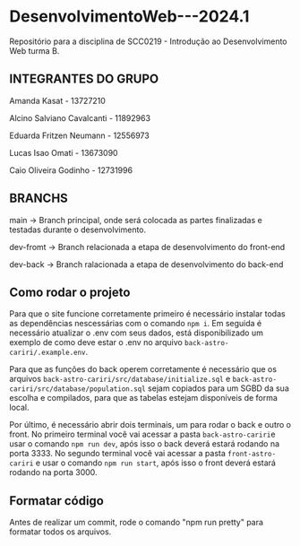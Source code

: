 # DesenvolvimentoWeb---2024.1

Repositório para a disciplina de SCC0219 - Introdução ao Desenvolvimento Web turma B.

## INTEGRANTES DO GRUPO

Amanda Kasat - 13727210

Alcino Salviano Cavalcanti - 11892963

Eduarda Fritzen Neumann - 12556973

Lucas Isao Omati - 13673090

Caio Oliveira Godinho - 12731996

## BRANCHS

main -> Branch principal, onde será colocada as partes finalizadas e testadas durante o desenvolvimento.

dev-fromt -> Branch relacionada a etapa de desenvolvimento do front-end

dev-back -> Branch ralacionada a etapa de desenvolvimento do back-end

## Como rodar o projeto

Para que o site funcione corretamente primeiro é necessário instalar todas as dependências nescessárias com o comando `npm i`. Em seguida é necessário atualizar o .env com seus dados, está disponibilizado um exemplo de como deve estar o .env no arquivo `back-astro-cariri/.example.env`.

Para que as funções do back operem corretamente é necessário que os arquivos `back-astro-cariri/src/database/initialize.sql` e `back-astro-cariri/src/database/population.sql` sejam copiados para um SGBD da sua escolha e compilados, para que as tabelas estejam disponíveis de forma local.

Por último, é necessário abrir dois terminais, um para rodar o back e outro o front. No primeiro terminal você vai acessar a pasta `back-astro-cariri`e usar o comando `npm run dev`, após isso o back deverá estará rodando na porta 3333. No segundo terminal você vai acessar a pasta `front-astro-cariri` e usar o comando `npm run start`, após isso o front deverá estará rodando na porta 3000.

## Formatar código

Antes de realizar um commit, rode o comando "npm run pretty" para formatar todos os arquivos.
